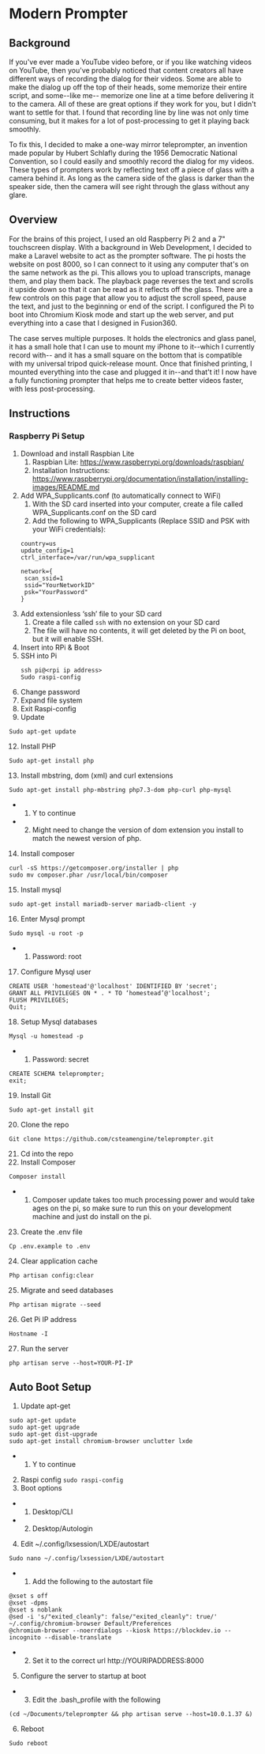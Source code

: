 # Modern Prompter
## Background
If you've ever made a YouTube video before, or if you like watching videos on YouTube, then you've probably noticed that content creators all have different ways of recording the dialog for their videos. Some are able to make the dialog up off the top of their heads, some memorize their entire script, and some--like me-- memorize one line at a time before delivering it to the camera. All of these are great options if they work for you, but I didn't want to settle for that. I found that recording line by line was not only time consuming, but it makes for a lot of post-processing to get it playing back smoothly.

To fix this, I decided to make a one-way mirror teleprompter, an invention made popular by Hubert Schlafly during the 1956 Democratic National Convention, so I could easily and smoothly record the dialog for my videos. These types of prompters work by reflecting text off a piece of glass with a camera behind it. As long as the camera side of the glass is darker than the speaker side, then the camera will see right through the glass without any glare. 

## Overview

For the brains of this project, I used an old Raspberry Pi 2 and a 7" touchscreen display. With a background in Web Development, I decided to make a Laravel website to act as the prompter software. The pi hosts the website on post 8000, so I can connect to it using any computer that's on the same network as the pi. This allows you to upload transcripts, manage them, and play them back. The playback page reverses the text and scrolls it upside down so that it can be read as it reflects off the glass. There are a few controls on this page that allow you to adjust the scroll speed, pause the text, and just to the beginning or end of the script. I configured the Pi to boot into Chromium Kiosk mode and start up the web server, and put everything into a case that I designed in Fusion360.

The case serves multiple purposes. It holds the electronics and glass panel, it has a small hole that I can use to mount my iPhone to it--which I currently record with-- and it has a small square on the bottom that is compatible with my universal tripod quick-release mount. Once that finished printing, I mounted everything into the case and plugged it in--and that't it! I now have a fully functioning prompter that helps me to create better videos faster, with less post-processing.

## Instructions
### Raspberry Pi Setup
1. Download and install Raspbian Lite
    1. Raspbian Lite: https://www.raspberrypi.org/downloads/raspbian/
    1. Installation Instructions: https://www.raspberrypi.org/documentation/installation/installing-images/README.md
1. Add WPA_Supplicants.conf (to automatically connect to WiFi)
    1. With the SD card inserted into your computer, create a file called WPA_Supplicants.conf on the SD card
    1. Add the following to WPA_Supplicants (Replace SSID and PSK with your WiFi credentials):
    ```
    country=us
    update_config=1
    ctrl_interface=/var/run/wpa_supplicant

    network={
     scan_ssid=1
     ssid="YourNetworkID"
     psk="YourPassword"
    }
    ```
1. Add extensionless ‘ssh’ file to your SD card
    1. Create a file called `ssh` with no extension on your SD card
    1. The file will have no contents, it will get deleted by the Pi on boot, but it will enable SSH.
1. Insert into RPi & Boot
1. SSH into Pi
    ```
    ssh pi@<rpi ip address>
    Sudo raspi-config
    ```
1. Change password
1. Expand file system
1. Exit Raspi-config
1. Update
```
Sudo apt-get update
```
12. Install PHP
```
Sudo apt-get install php
```
13. Install mbstring, dom (xml) and curl extensions
```
Sudo apt-get install php-mbstring php7.3-dom php-curl php-mysql
```
- 1. Y to continue
- 2. Might need to change the version of dom extension you install to match the newest version of php.
14. Install composer
```
curl -sS https://getcomposer.org/installer | php
sudo mv composer.phar /usr/local/bin/composer
```
15. Install mysql
```
sudo apt-get install mariadb-server mariadb-client -y
```
16. Enter Mysql prompt
```
Sudo mysql -u root -p
```
- 1. Password: root
17. Configure Mysql user
```
CREATE USER 'homestead'@'localhost' IDENTIFIED BY 'secret';
GRANT ALL PRIVILEGES ON * . * TO ‘homestead’@'localhost';
FLUSH PRIVILEGES;
Quit;
```
18. Setup Mysql databases
```
Mysql -u homestead -p 
```
- 1. Password: secret
```
CREATE SCHEMA teleprompter;
exit;
```
19. Install Git
```
Sudo apt-get install git
```
20. Clone the repo
```
Git clone https://github.com/csteamengine/teleprompter.git
```
21. Cd into the repo
22. Install Composer
```
Composer install
```
- 1. Composer update takes too much processing power and would take ages on the pi, so make sure to run this on your development machine and just do install on the pi.
23. Create the .env file
```
Cp .env.example to .env
```
24. Clear application cache
```
Php artisan config:clear
```
25. Migrate and seed databases
```
Php artisan migrate --seed
```
26. Get Pi IP address
```
Hostname -I
```
27. Run the server
```
php artisan serve --host=YOUR-PI-IP
```

## Auto Boot Setup
1. Update apt-get
```
sudo apt-get update
sudo apt-get upgrade
sudo apt-get dist-upgrade
sudo apt-get install chromium-browser unclutter lxde
```
- 1. Y to continue
2. Raspi config
```sudo raspi-config```
3. Boot options
- 1. Desktop/CLI
- 2. Desktop/Autologin
4. Edit ~/.config/lxsession/LXDE/autostart
```
Sudo nano ~/.config/lxsession/LXDE/autostart
```
- 1. Add the following to the autostart file
```
@xset s off
@xset -dpms
@xset s noblank
@sed -i 's/"exited_cleanly": false/"exited_cleanly": true/' ~/.config/chromium-browser Default/Preferences
@chromium-browser --noerrdialogs --kiosk https://blockdev.io --incognito --disable-translate
```
- 2. Set it to the correct url http://YOURIPADDRESS:8000
5. Configure the server to startup at boot
- 3. Edit the .bash_profile with the following
```
(cd ~/Documents/teleprompter && php artisan serve --host=10.0.1.37 &)
```
6. Reboot
```
Sudo reboot
```

